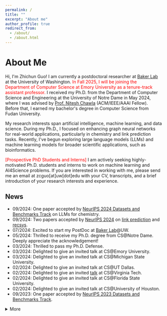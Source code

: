 ```yaml
---
permalink: /
title: ""
excerpt: "About me"
author_profile: true
redirect_from: 
  - /about/
  - /about.html
---
```

# **About Me**
Hi, I'm Zhichun Guo! I am currently a postdoctoral researcher at [Baker Lab](https://www.bakerlab.org/) at the University of Washington. <span style="color:red">In Fall 2025, I will be joining the Department of Computer Science at Emory University as a tenure-track assistant professor. </span> I received my Ph.D. from the Department of Computer Science and Engineering at the University of Notre Dame in May 2024, where I was advised by [Prof. Nitesh Chawla](https://niteshchawla.nd.edu/) (ACM/IEEE/AAAI Fellow). Before that, I earned my bachelor's degree in Computer Science from Fudan University.

My research interests span artificial intelligence, machine learning, and data science. During my Ph.D., I focused on enhancing graph neural networks for real-world applications, particularly in chemistry and link prediction tasks. Recently, I've begun exploring large language models (LLMs) and machine learning models for broader scientific applications, such as bioinformatics.

<span style="color:red">[Prospective PhD Students and Interns]</span> I am actively seeking highly-motivated Ph.D. students and interns to work on machine learning and AI4Science problems. If you are interested in working with me, please send me an email at zcguo[at]uw[dot]edu with your CV, transcripts, and a brief introduction of your research interests and experience.


## **News**
- 09/2024: One paper accepted by [NeurIPS 2024 Datasets and Benchmarks Track](https://neurips.cc/Conferences/2024/CallForDatasetsBenchmarks) on LLMs for chemistry.
- 09/2024: Two papers accepted by [NeurIPS 2024](https://neurips.cc/Conferences/2024) on [link prediction](https://arxiv.org/pdf/2309.00976) and [recsys](https://arxiv.org/pdf/2404.08660). 
- 07/2024: Excited to start my PostDoc at [Baker Lab](https://www.bakerlab.org/)@UW.
- 05/2024: Thrilled to receive my Ph.D. degree from CS@Notre Dame. Deeply appreciate the acknowledgement!
- 03/2024: Thrilled to pass my Ph.D. Defense.
- 03/2024: Delighted to give an invited talk at CS@Emory University.
- 03/2024: Delighted to give an invited talk at CS@Michigan State University.
- 02/2024: Delighted to give an invited talk at CS@UT Dallas.
- 02/2024: Delighted to give an invited [talk](https://website.cs.vt.edu/research/Seminars/Zhichun_Guo.html) at CS@Virginia Tech.
- 02/2024: Delighted to give an invited talk at CS@Florida State University.
- 02/2024: Delighted to give an invited talk at CS@University of Houston.
- 09/2023: One paper accepted by [NeurIPS 2023 Datasets and Benchmarks Track](https://nips.cc/Conferences/2023/CallForDatasetsBenchmarks).  
<details>
<summary>More</summary>
<ul>  
<li> 06/2023: Thrilled to be back at <a href="https://research.snap.com/">Snap Inc.</a> for a summer internship.</li>  
<li> 04/2023: One paper accepted by <a href="https://icml.cc/">ICML 2023</a>, on knowledge distillation for link prediction. See you in Hawaii!</li>
<li> 04/2023: One paper accepted by <a href="https://ijcai-23.org/">IJCAI 2023</a> Survey Track, on graph-based molecular representation learning. See you in Macao!</li>
<li> 03/2023: One paper accepted by <a href="https://www.rsc.org/">Chemical Science</a>.</li> 
<li> 01/2023: Two papers accepted by <a href="https://iclr.cc/">ICLR'23</a>.</li> 
<li> 12/2022: Thrilled to receive <a href="https://research.snap.com/fellowships.html">[Snap Research Fellowship]</a>. Thanks, Snap!</li>
<li> 11/2022: Two papers accepted by <a href="https://logconference.org/">LoG'22</a>. </li>
<li> 11/2022: One paper accepted by <a href="https://aaai.org/Conferences/AAAI-23/">AAAI'23</a>. See you in Washington DC! </li>   
<li> 08/2022: Thrilled to receive <a href="https://ieeevis.org/year/2022/info/inclusion-and-diversity/diversity-scholarship">IEEE VIS Inclusivity & Diversity Scholarship</a>! Thanks VIS!</li> 
<li> 06/2022: Thrilled to start my summer internship at <a href="https://research.snap.com/">Snap Inc.</a>. </li>
</ul>
</details>

<!-- - 06/2023: Thrilled to receive [IJCAI-23 Travel Grant](https://ijcai-23.org/ijcai-aij-2023-travel-and-accessibility-grant-program/). Thanks, IJCAI! 
- 12/2022: Thrilled to receive [AAAI-23 Student Scholarship](https://aaai.org/Conferences/AAAI-23/student-scholar-and-volunteer-program/). Thanks, AAAI!  
- 08/2022: One paper accepted by [CIKM'22](https://www.cikm2022.org/).  -->